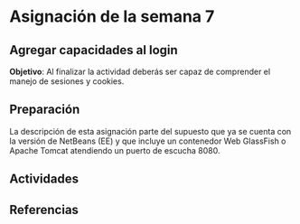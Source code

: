# Asignación de la semana 7

## Agregar capacidades al login

**Objetivo**: Al finalizar la actividad deberás ser capaz de comprender el manejo de sesiones y cookies.

## Preparación
La descripción de esta asignación parte del supuesto que ya se cuenta con la versión de NetBeans (EE) y que incluye un contenedor Web GlassFish o Apache Tomcat atendiendo un puerto de escucha 8080.

## Actividades


## Referencias
